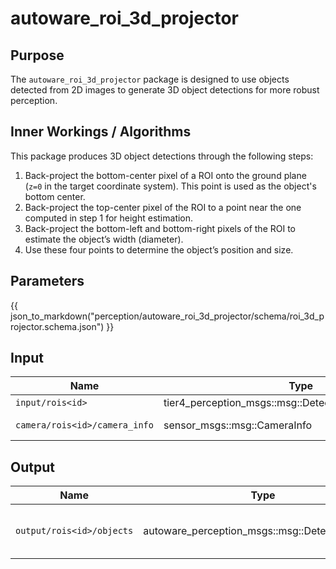 # autoware_roi_3d_projector

## Purpose

The `autoware_roi_3d_projector` package is designed to use objects detected from 2D images to generate 3D object detections for more robust perception.

## Inner Workings / Algorithms

This package produces 3D object detections through the following steps:

1. Back-project the bottom-center pixel of a ROI onto the ground plane (`z=0` in the target coordinate system). This point is used as the object's bottom center.
2. Back-project the top-center pixel of the ROI to a point near the one computed in step 1 for height estimation.
3. Back-project the bottom-left and bottom-right pixels of the ROI to estimate the object’s width (diameter).
4. Use these four points to determine the object’s position and size.

## Parameters

{{ json_to_markdown("perception/autoware_roi_3d_projector/schema/roi_3d_projector.schema.json") }}

## Input

| Name                          | Type                                                   | Description        |
| ----------------------------- | ------------------------------------------------------ | ------------------ |
| `input/rois<id>`              | tier4_perception_msgs::msg::DetectedObjectsWithFeature | <id>'s input ROI   |
| `camera/rois<id>/camera_info` | sensor_msgs::msg::CameraInfo                           | <id>'s camera info |

## Output

| Name                      | Type                                           | Description                             |
| ------------------------- | ---------------------------------------------- | --------------------------------------- |
| `output/rois<id>/objects` | autoware_perception_msgs::msg::DetectedObjects | The object generated from <id>'s 2D ROI |
